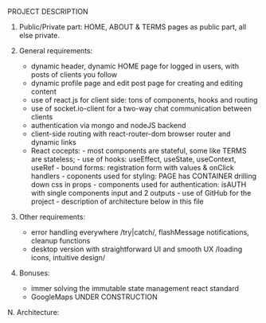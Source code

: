 PROJECT DESCRIPTION

1. Public/Private part: HOME, ABOUT & TERMS pages as public part, all else private.
2. General requirements:
   - dynamic header, dynamic HOME page for logged in users, with posts of clients you follow
   - dynamic profile page and edit post page for creating and editing content
   - use of react.js for client side: tons of components, hooks and routing
   - use of socket.io-client for a two-way chat communication between clients
   - authentication via mongo and nodeJS backend
   - client-side routing with react-router-dom browser router and dynamic links
   - React cocepts: - most components are stateful, some like TERMS are stateless; - use of hooks: useEffect, useState, useContext, useRef - bound forms: registration form with values & onClick handlers - coponents used for styling: PAGE has CONTAINER drilling down css in props - components used for authentication: isAUTH with single components input and 2 outputs - use of GitHub for the project - description of architecture below in this file
3. Other requirements:

   - error handling everywhere /try|catch/, flashMessage notifications, cleanup functions
   - desktop version with straightforward UI and smooth UX /loading icons, intuitive design/

4. Bonuses:
   - immer solving the immutable state management react standard
   - GoogleMaps UNDER CONSTRUCTION

N. Architecture:
